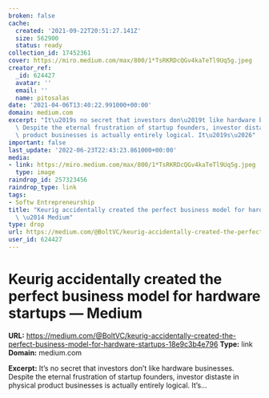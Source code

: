 ```yaml
---
broken: false
cache:
  created: '2021-09-22T20:51:27.141Z'
  size: 562900
  status: ready
collection_id: 17452361
cover: https://miro.medium.com/max/800/1*TsRKRDcQGv4kaTeTl9Uq5g.jpeg
creator_ref:
  _id: 624427
  avatar: ''
  email: ''
  name: pitosalas
date: '2021-04-06T13:40:22.991000+00:00'
domain: medium.com
excerpt: "It\u2019s no secret that investors don\u2019t like hardware businesses.\
  \ Despite the eternal frustration of startup founders, investor distaste in physical\
  \ product businesses is actually entirely logical. It\u2019s\u2026"
important: false
last_update: '2022-06-23T22:43:23.861000+00:00'
media:
- link: https://miro.medium.com/max/800/1*TsRKRDcQGv4kaTeTl9Uq5g.jpeg
  type: image
raindrop_id: 257323456
raindrop_type: link
tags:
- Softw Entrepreneurship
title: "Keurig accidentally created the perfect business model for hardware startups\
  \ \u2014 Medium"
type: drop
url: https://medium.com/@BoltVC/keurig-accidentally-created-the-perfect-business-model-for-hardware-startups-18e9c3b4e796
user_id: 624427
---
```


# Keurig accidentally created the perfect business model for hardware startups — Medium

**URL:** https://medium.com/@BoltVC/keurig-accidentally-created-the-perfect-business-model-for-hardware-startups-18e9c3b4e796
**Type:** link
**Domain:** medium.com

**Excerpt:** It’s no secret that investors don’t like hardware businesses. Despite the eternal frustration of startup founders, investor distaste in physical product businesses is actually entirely logical. It’s…
